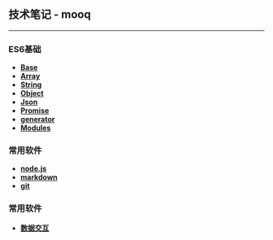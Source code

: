 ## 技术笔记 - mooq
---
### ES6基础
- **[Base](/md/base.md)** 
- **[Array](/md/array.md)** 
- **[String](/md/string.md)** 
- **[Object](/md/Object.md)**
- **[Json](/md/Json.md)**
- **[Promise](/md/Promise.md)**
- **[generator](/md/generator.md)**
- **[Modules](/md/modules.md)**
### 常用软件
- **[node.js](/md/node.md)**
- **[markdown](/md/markdown.md)**
- **[git](/md/git.md)**
### 常用软件
- **[数据交互](/md/数据交互.md)**